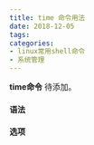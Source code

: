 ```yaml
---
title: time 命令用法
date: 2018-12-05
tags:
categories: 
- linux常用shell命令
- 系统管理
---
```

**time命令** 待添加。
<!-- more --> 
#### **语法**


#### **选项**
